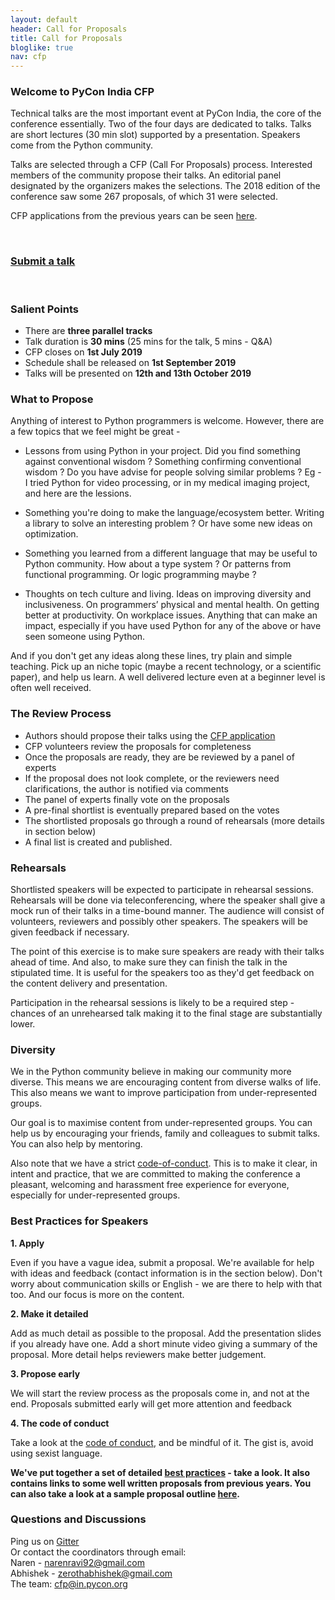 ```yaml
---
layout: default
header: Call for Proposals
title: Call for Proposals
bloglike: true
nav: cfp
---
```


### Welcome to PyCon India CFP


Technical talks are the most important event at PyCon India, the core of the conference essentially. Two of the four days are dedicated to talks. Talks are short lectures (30 min slot) supported by a presentation. Speakers come from the Python community.

Talks are selected through a CFP (Call For Proposals) process. Interested members of the community propose their talks. An editorial panel designated by the organizers makes the selections. The 2018 edition of the conference saw some 267 proposals, of which 31 were selected.

CFP applications from the previous years can be seen [here](https://in.pycon.org/cfp/).

<br>

### [Submit a talk](https://in.pycon.org/cfp/2019/proposals/create/)

<br>

### Salient Points

- There are __three parallel tracks__
- Talk duration is __30 mins__ (25 mins for the talk, 5 mins - Q&A)
- CFP closes on __1st July 2019__
- Schedule shall be released on __1st September 2019__
- Talks will be presented on __12th and 13th October 2019__

### What to Propose

Anything of interest to Python programmers is welcome. However, there are a few topics that we feel might be great -

- Lessons from using Python in your project. Did you find something against conventional wisdom ? Something confirming conventional wisdom ? Do you have advise for people solving similar problems ? Eg - I tried Python for video processing, or in my medical imaging project, and here are the lessions.

- Something you're doing to make the language/ecosystem better. Writing a library to solve an interesting problem ? Or have some new ideas on optimization.

- Something you learned from a different language that may be useful to Python community. How about a type system ? Or patterns from functional programming. Or logic programming maybe ?

- Thoughts on tech culture and living. Ideas on improving diversity and inclusiveness. On programmers’ physical and mental health. On getting better at productivity. On workplace issues. Anything that can make an impact, especially if you have used Python for any of the above or have seen someone using Python.

And if you don't get any ideas along these lines, try plain and simple teaching. Pick up an niche topic (maybe a recent technology, or a scientific paper), and help us learn. A well delivered lecture even at a beginner level is often well received.

### The Review Process

- Authors should propose their talks using the [CFP application](https://in.pycon.org/cfp/2019/proposals/create/)
- CFP volunteers review the proposals for completeness
- Once the proposals are ready, they are be reviewed by a panel of experts
- If the proposal does not look complete, or the reviewers need clarifications, the author is notified via comments
- The panel of experts finally vote on the proposals
- A pre-final shortlist is eventually prepared based on the votes
- The shortlisted proposals go through a round of rehearsals (more details in section below)
- A final list is created and published.


### Rehearsals

Shortlisted speakers will be expected to participate in rehearsal sessions. Rehearsals will be done via teleconferencing, where the speaker shall give a mock run of their talks in a time-bound manner. The audience will consist of volunteers, reviewers and possibly other speakers. The speakers will be given feedback if necessary.

The point of this exercise is to make sure speakers are ready with their talks ahead of time. And also, to make sure they can finish the talk in the stipulated time. It is useful for the speakers too as they'd get feedback on the content delivery and presentation.

Participation in the rehearsal sessions is likely to be a required step - chances of an unrehearsed talk making it to the final stage are substantially lower.


### Diversity

We in the Python community believe in making our community more diverse. This means we are encouraging content from diverse walks of life. This also means we want to improve participation from under-represented groups.

Our goal is to maximise content from under-represented groups.
You can help us by encouraging your friends, family and colleagues to submit talks. You can also help by mentoring.

Also note that we have a strict [code-of-conduct](/2019/code-of-conduct.html). This is to make it clear, in intent and practice, that we are committed to making the conference a pleasant, welcoming and harassment free experience for everyone, especially for under-represented groups.


### Best Practices for Speakers

**1. Apply**

Even if you have a vague idea, submit a proposal. We're available for help with ideas and feedback (contact information is in the section below). Don't worry about communication skills or English - we are there to help with that too. And our focus is more on the content.

**2. Make it detailed**

Add as much detail as possible to the proposal. Add the presentation slides if you already have one. Add a short minute video giving a summary of the proposal. More detail helps reviewers make better judgement.

**3. Propose early**

We will start the review process as the proposals come in, and not at the end. Proposals submitted early will get more attention and feedback


**4. The code of conduct**

Take a look at the [code of conduct](/2019/code-of-conduct.html), and be mindful of it. The gist is, avoid using sexist language.

**We've put together a set of detailed [best practices](https://github.com/pythonindia/junction/wiki/Speaker-best-practices) - take a look. It also contains links to some well written proposals from previous years. You can also take a look at a sample proposal outline [here](https://github.com/pythonindia/junction/wiki/Sample-Proposal-Outline).**

### Questions and Discussions

Ping us on [Gitter](https://gitter.im/CFP-PyCon-In/community)  
Or contact the coordinators through email:  
Naren - narenravi92@gmail.com   
Abhishek - zerothabhishek@gmail.com  
The team: cfp@in.pycon.org  
